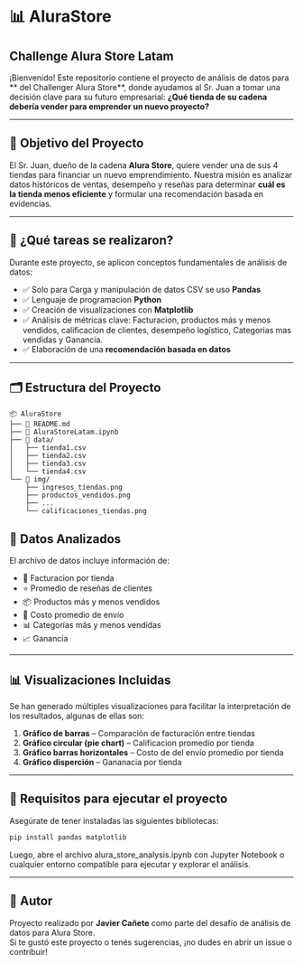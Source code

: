 # 📊 AluraStore
## Challenge Alura Store Latam

¡Bienvenido! Este repositorio contiene el proyecto de análisis de datos para ** del Challenger Alura Store**, donde ayudamos al Sr. Juan a tomar una decisión clave para su futuro empresarial: **¿Qué tienda de su cadena debería vender para emprender un nuevo proyecto?**

---

## 🎯 Objetivo del Proyecto

El Sr. Juan, dueño de la cadena **Alura Store**, quiere vender una de sus 4 tiendas para financiar un nuevo emprendimiento. Nuestra misión es analizar datos históricos de ventas, desempeño y reseñas para determinar **cuál es la tienda menos eficiente** y formular una recomendación basada en evidencias.

---

## 🧠 ¿Qué tareas se realizaron?

Durante este proyecto, se aplicon conceptos fundamentales de análisis de datos:

- ✅ Solo para Carga y manipulación de datos CSV se uso **Pandas**
- ✅ Lenguaje de programacion  **Python**
- ✅ Creación de visualizaciones con **Matplotlib**
- ✅ Análisis de métricas clave: Facturacion, productos más y menos vendidos, calificacion de clientes, desempeño logístico, Categorias mas vendidas y Ganancia.
- ✅ Elaboración de una **recomendación basada en datos**

---

## 🗂️ Estructura del Proyecto

```plaintext
📦 AluraStore
├── 📄 README.md
├── 📄 AluraStoreLatam.ipynb
├── 📁 data/
│   ├── tienda1.csv
│   ├── tienda2.csv
│   ├── tienda3.csv
│   └── tienda4.csv
└── 📁 img/
    ├── ingresos_tiendas.png
    ├── productos_vendidos.png
    ├── ...
    └── calificaciones_tiendas.png
```

## 📁 Datos Analizados

El archivo de datos incluye información de:

- 🛒 Facturacion por tienda
- ⭐ Promedio de reseñas de clientes
- 📦 Productos más y menos vendidos
- 🚚 Costo promedio de envío
- 📊 Categorías más y menos vendidas
- 📈 Ganancia

---

## 📊 Visualizaciones Incluidas

Se han generado múltiples visualizaciones para facilitar la interpretación de los resultados, algunas de ellas son:

1. **Gráfico de barras** – Comparación de facturación entre tiendas  
2. **Gráfico circular (pie chart)** – Calificacion promedio por tienda 
3. **Gráfico barras horizontales** – Costo de  del envío promedio por tienda  
4. **Gráfico disperción** – Gananacia por tienda

---


## 🚀 Requisitos para ejecutar el proyecto

Asegúrate de tener instaladas las siguientes bibliotecas:

```bash
pip install pandas matplotlib
```

Luego, abre el archivo alura_store_analysis.ipynb con Jupyter Notebook o cualquier entorno compatible para ejecutar y explorar el análisis.

---

## 📌 Autor

Proyecto realizado por **Javier Cañete** como parte del desafío de análisis de datos para Alura Store.  
Si te gustó este proyecto o tenés sugerencias, ¡no dudes en abrir un issue o contribuir!
